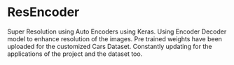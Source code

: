 # ResEncoder
Super Resolution using Auto Encoders using Keras.
Using Encoder Decoder model to enhance resolution of the images.
Pre trained weights have been uploaded for the customized Cars Dataset.
Constantly updating for the applications of the project and the dataset too.
